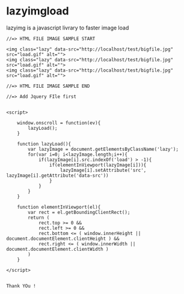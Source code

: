 # lazyimgload

lazyimg is a javascript livrary to faster image load

    //=> HTML FILE IMAGE SAMPLE START

    <img class="lazy" data-src="http://localhost/test/bigfile.jpg" src="load.gif" alt="">
    <img class="lazy" data-src="http://localhost/test/bigfile.jpg" src="load.gif" alt="">
    <img class="lazy" data-src="http://localhost/test/bigfile.jpg" src="load.gif" alt="">

    //=> HTML FILE IMAGE SAMPLE END

    //=> Add Jquery FIle first


    <script>

    	window.onscroll = function(ev){
    		lazyLoad();
    	}

    	function lazyLoad(){
    		var lazyImage = document.getElementsByClassName('lazy');
    		for(var i=0; i<lazyImage.length;i++){
    			if(lazyImage[i].src.indexOf('load') > -1){
    				if(elementInViewport(lazyImage[i])){
    					lazyImage[i].setAttribute('src', lazyImage[i].getAttribute('data-src'))
    				}
    			}
    		}
    	}

    	function elementInViewport(el){
    		var rect = el.getBoundingClientRect();
    		return (
    			rect.top >= 0 &&
    			rect.left >= 0 &&
    			rect.bottom <= ( window.innerHeight || document.documentElement.clientHeight ) &&
    			rect.right <= ( window.innerWidth || document.documentElement.clientWidth )
    		)
    	}

    </script>


    Thank YOu !
